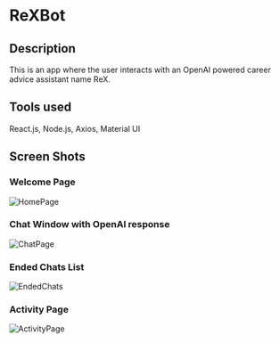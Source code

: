 # ReXBot

## Description

This is an app where the user interacts with an OpenAI powered career advice assistant name ReX.

## Tools used

React.js, Node.js, Axios, Material UI

## Screen Shots

### Welcome Page

![HomePage](./src/assets/home.png)

### Chat Window with OpenAI response

![ChatPage](./src/assets/chat.png)

### Ended Chats List

![EndedChats](./src/assets/endedchats.png)

### Activity Page

![ActivityPage](./src/assets/activitypage.png)


